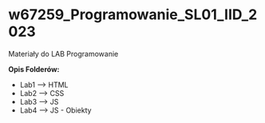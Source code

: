 # w67259_Programowanie_SL01_IID_2023
Materiały do LAB Programowanie


**Opis Folderów:**
  - Lab1 --> HTML
  - Lab2 --> CSS
  - Lab3 --> JS
  - Lab4 --> JS - Obiekty
